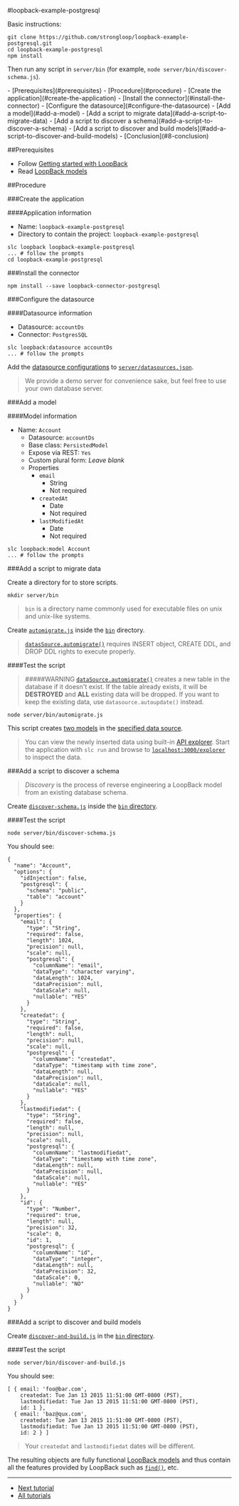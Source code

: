 #loopback-example-postgresql

Basic instructions:

```
git clone https://github.com/strongloop/loopback-example-postgresql.git
cd loopback-example-postgresql
npm install
```

Then run any script in `server/bin` (for example, `node server/bin/discover-schema.js`).

<div class="confluence-hidden">
- [Prerequisites](#prerequisites)
- [Procedure](#procedure)
  - [Create the application](#create-the-application)
  - [Install the connector](#install-the-connector)
  - [Configure the datasource](#configure-the-datasource)
  - [Add a model](#add-a-model)
  - [Add a script to migrate data](#add-a-script-to-migrate-data)
  - [Add a script to discover a schema](#add-a-script-to-discover-a-schema)
  - [Add a script to discover and build models](#add-a-script-to-discover-and-build-models)
  - [Conclusion](#8-conclusion)
</div>

##Prerequisites

- Follow [Getting started with LoopBack](http://docs.strongloop.com/display/LB/Getting+started+with+LoopBack)
- Read [LoopBack models](http://docs.strongloop.com/display/LB/Defining+models)

##Procedure

###Create the application

####Application information

- Name: `loopback-example-postgresql`
- Directory to contain the project: `loopback-example-postgresql`

```
slc loopback loopback-example-postgresql
... # follow the prompts
cd loopback-example-postgresql
```

###Install the connector

```
npm install --save loopback-connector-postgresql
```

###Configure the datasource

####Datasource information
- Datasource: `accountDs`
- Connector: `PostgresSQL`

```
slc loopback:datasource accountDs
... # follow the prompts
```

Add the [datasource configurations](https://github.com/strongloop/loopback-example-postgresql/blob/master/server/datasources.json#L9-L13) to
[`server/datasources.json`](https://github.com/strongloop/loopback-example-postgresql/blob/master/server/datasources.json).

> We provide a demo server for convenience sake, but feel free to use your own database server.

###Add a model

####Model information
- Name: `Account`
  - Datasource: `accountDs`
  - Base class: `PersistedModel`
  - Expose via REST: `Yes`
  - Custom plural form: *Leave blank*
  - Properties
    - `email`
      - String
      - Not required
    - `createdAt`
      - Date
      - Not required
    - `lastModifiedAt`
      - Date
      - Not required

```
slc loopback:model Account
... # follow the prompts
```

###Add a script to migrate data

Create a directory for to store scripts.

```
mkdir server/bin
```

> `bin` is a directory name commonly used for executable files on unix and unix-like systems.

Create [`automigrate.js`](https://github.com/strongloop/loopback-example-postgresql/blob/master/server/bin/automigrate.js) inside the
[`bin`](https://github.com/strongloop/loopback-example-postgresql/blob/master/server/bin) directory.

> [`datasSource.automigrate()`](https://github.com/strongloop/loopback-example-postgresql/blob/master/server/bin/automigrate.js) requires INSERT object, CREATE DDL, and DROP DDL rights to execute properly.

####Test the script

> #####WARNING
> [`dataSource.automigrate()`](https://github.com/strongloop/loopback-example-postgresql/blob/master/server/bin/automigrate.js#L18) creates a new table in the database if it doesn't exist. If the table already exists, it will be **DESTROYED** and **ALL** existing data will be dropped. If you want to keep the existing data, use `datasource.autoupdate()` instead.

```
node server/bin/automigrate.js
```

This script creates [two models](https://github.com/strongloop/loopback-example-postgresql/blob/master/server/bin/automigrate.js#L5-L14) in the
[specified data source](https://github.com/strongloop/loopback-example-postgresql/blob/master/server/bin/automigrate.js#L16).

> You can view the newly inserted data using built-in [API explorer](http://docs.strongloop.com/display/LB/Use+API+Explorer). Start the application with `slc run` and browse to [`localhost:3000/explorer`][explorer] to inspect the data.

###Add a script to discover a schema

> *Discovery* is the process of reverse engineering a LoopBack model from an existing database schema.

Create [`discover-schema.js`](https://github.com/strongloop/loopback-example-postgresql/blob/master/server/bin/discover-schema.js) inside the
[`bin` directory](https://github.com/strongloop/loopback-example-postgresql/blob/master/server/bin).

####Test the script

```
node server/bin/discover-schema.js
```

You should see:

```
{
  "name": "Account",
  "options": {
    "idInjection": false,
    "postgresql": {
      "schema": "public",
      "table": "account"
    }
  },
  "properties": {
    "email": {
      "type": "String",
      "required": false,
      "length": 1024,
      "precision": null,
      "scale": null,
      "postgresql": {
        "columnName": "email",
        "dataType": "character varying",
        "dataLength": 1024,
        "dataPrecision": null,
        "dataScale": null,
        "nullable": "YES"
      }
    },
    "createdat": {
      "type": "String",
      "required": false,
      "length": null,
      "precision": null,
      "scale": null,
      "postgresql": {
        "columnName": "createdat",
        "dataType": "timestamp with time zone",
        "dataLength": null,
        "dataPrecision": null,
        "dataScale": null,
        "nullable": "YES"
      }
    },
    "lastmodifiedat": {
      "type": "String",
      "required": false,
      "length": null,
      "precision": null,
      "scale": null,
      "postgresql": {
        "columnName": "lastmodifiedat",
        "dataType": "timestamp with time zone",
        "dataLength": null,
        "dataPrecision": null,
        "dataScale": null,
        "nullable": "YES"
      }
    },
    "id": {
      "type": "Number",
      "required": true,
      "length": null,
      "precision": 32,
      "scale": 0,
      "id": 1,
      "postgresql": {
        "columnName": "id",
        "dataType": "integer",
        "dataLength": null,
        "dataPrecision": 32,
        "dataScale": 0,
        "nullable": "NO"
      }
    }
  }
}
```

###Add a script to discover and build models

Create [`discover-and-build.js`](https://github.com/strongloop/loopback-example-postgresql/blob/master/server/bin/discover-and-build.js) in the
[`bin` directory](https://github.com/strongloop/loopback-example-postgresql/blob/master/server/bin).

####Test the script

```
node server/bin/discover-and-build.js
```

You should see:

```
[ { email: 'foo@bar.com',
    createdat: Tue Jan 13 2015 11:51:00 GMT-0800 (PST),
    lastmodifiedat: Tue Jan 13 2015 11:51:00 GMT-0800 (PST),
    id: 1 },
  { email: 'baz@qux.com',
    createdat: Tue Jan 13 2015 11:51:00 GMT-0800 (PST),
    lastmodifiedat: Tue Jan 13 2015 11:51:00 GMT-0800 (PST),
    id: 2 } ]
```

> Your `createdat` and `lastmodifiedat` dates will be different.

The resulting objects are fully functional
[LoopBack models](https://github.com/strongloop/loopback-example-postgresql/blob/master/server/bin/discover-and-build.js#L7) and thus contain all the
features provided by LoopBack such as
[`find()`](https://github.com/strongloop/loopback-example-postgresql/blob/master/server/bin/discover-and-build.js#L10), etc.

---

- [Next tutorial][next-tutorial]
- [All tutorials][all-tutorials]

[all-tutorials]: https://github.com/strongloop/loopback-example
[explorer]: http://localhost:3000/explorer
[localhost]: http://localhost:3000
[next-tutorial]: https://github.com/strongloop/loopback-example-model-relations
